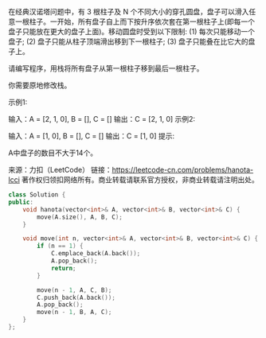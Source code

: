 在经典汉诺塔问题中，有 3 根柱子及 N 个不同大小的穿孔圆盘，盘子可以滑入任意一根柱子。一开始，所有盘子自上而下按升序依次套在第一根柱子上(即每一个盘子只能放在更大的盘子上面)。移动圆盘时受到以下限制:
(1) 每次只能移动一个盘子;
(2) 盘子只能从柱子顶端滑出移到下一根柱子;
(3) 盘子只能叠在比它大的盘子上。

请编写程序，用栈将所有盘子从第一根柱子移到最后一根柱子。

你需要原地修改栈。

示例1:

 输入：A = [2, 1, 0], B = [], C = []
 输出：C = [2, 1, 0]
示例2:

 输入：A = [1, 0], B = [], C = []
 输出：C = [1, 0]
提示:

A中盘子的数目不大于14个。

来源：力扣（LeetCode）
链接：https://leetcode-cn.com/problems/hanota-lcci
著作权归领扣网络所有。商业转载请联系官方授权，非商业转载请注明出处。

```cpp
class Solution {
public:
    void hanota(vector<int>& A, vector<int>& B, vector<int>& C) {
        move(A.size(), A, B, C);
    }

    void move(int n, vector<int>& A, vector<int>& B, vector<int>& C) {
        if (n == 1) {
            C.emplace_back(A.back());
            A.pop_back();
            return;
        }

        move(n - 1, A, C, B);
        C.push_back(A.back());
        A.pop_back();
        move(n - 1, B, A, C);
    }
};
```

